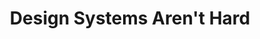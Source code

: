---
title: Design Systems Aren't Hard
conference: OpenJS
year: 2020
slides_url: https://speakerdeck.com/milsyobtaf/design-systems-arent-hard
recording_url: https://bit.ly/3ojlnMX
tags: talks
---